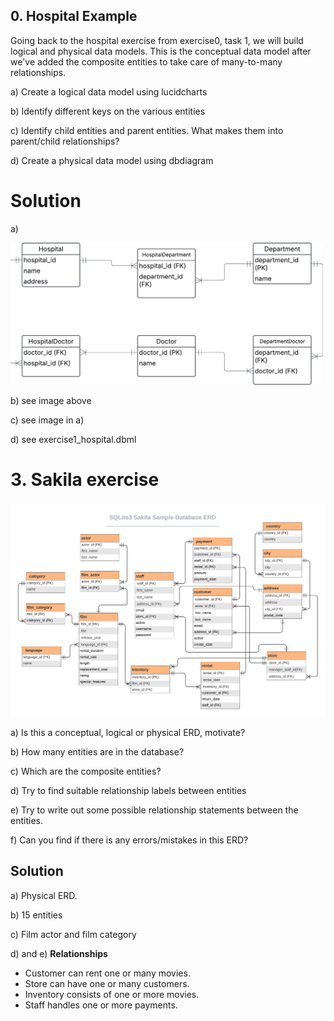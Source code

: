 ## 0. Hospital Example 

Going back to the hospital exercise from exercise0, task 1, we will build logical and physical data models. This is the conceptual data model after we've added the composite entities to take care of many-to-many relationships.

a) Create a logical data model using lucidcharts


b) Identify different keys on the various entities


c)  Identify child entities and parent entities. What makes them into parent/child relationships?


d) Create a physical data model using dbdiagram


# Solution

a) 

<img src="assets/hospital_exercise1.png" width=500>


b) see image above


c) see image in a) 


d) see exercise1_hospital.dbml




# 3. Sakila exercise

<img src="assets/sakilaERD.png" width = 1000>


a) Is this a conceptual, logical or physical ERD, motivate?


b) How many entities are in the database?


c) Which are the composite entities?


d) Try to find suitable relationship labels between entities


e) Try to write out some possible relationship statements between the entities.


f) Can you find if there is any errors/mistakes in this ERD?




## Solution 

a) Physical ERD. 


b) 15 entities


c) Film actor and film category


d) and e) **Relationships** 

- Customer can rent one or many movies.
- Store can have one or many customers.
- Inventory consists of one or more movies.
- Staff handles one or more payments. 